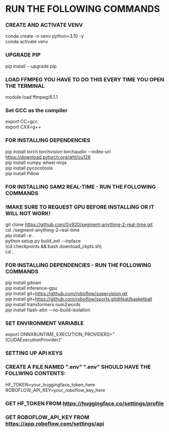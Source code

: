 # RUN THE FOLLOWING COMMANDS  

### CREATE AND ACTIVATE VENV  
conda create -n venv python=3.10 -y  
conda activate venv  

### UPGRADE PIP  
pip install --upgrade pip  

### LOAD FFMPEG YOU HAVE TO DO THIS EVERY TIME YOU OPEN THE TERMINAL  
module load ffmpeg/6.1.1  

### Set GCC as the compiler  
export CC=gcc  
export CXX=g++  

### FOR INSTALLING DEPENDENCIES  
pip install torch torchvision torchaudio --index-url https://download.pytorch.org/whl/cu126  
pip install numpy wheel ninja  
pip install pycocotools  
pip install Pillow  

### FOR INSTALLING SAM2 REAL-TIME - RUN THE FOLLOWING COMMANDS  
### !MAKE SURE TO REQUEST GPU BEFORE INSTALLING OR IT WILL NOT WORK!
git clone https://github.com/Gy920/segment-anything-2-real-time.git    
cd ./segment-anything-2-real-time  
pip install -e .  
python setup.py build_ext --inplace  
(cd checkpoints && bash download_ckpts.sh)  
cd ..  

### FOR INSTALLING DEPENDENCIES - RUN THE FOLLOWING COMMANDS  
pip install gdown  
pip install inference-gpu  
pip install git+https://github.com/roboflow/supervision.git  
pip install git+https://github.com/roboflow/sports.git@feat/basketball  
pip install transformers num2words  
pip install flash-attn --no-build-isolation  

### SET ENVIRONMENT VARIABLE  
export ONNXRUNTIME_EXECUTION_PROVIDERS="[CUDAExecutionProvider]"  

### SETTING UP API KEYS  
### CREATE A FILE NAMED ".env" ".env" SHOULD HAVE THE FOLLWING CONTENTS:  
HF_TOKEN=your_huggingface_token_here  
ROBOFLOW_API_KEY=your_roboflow_key_here  

### GET HF_TOKEN FROM https://huggingface.co/settings/profile  
### GET ROBOFLOW_API_KEY FROM https://app.roboflow.com/settings/api  

